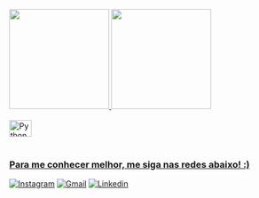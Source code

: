 <div>
  <a href="https://github.com/brrenonunes">
  <img height="180em" src="https://github-readme-stats.vercel.app/api?username=brrenonunes&show_icons=true&theme=tokyonight&include_all_commits=true&count_private=true"/>
  <img height="180em" src="https://github-readme-stats.vercel.app/api/top-langs/?username=brrenonunes&layout=compact&langs_count=6&theme=dark"/>
</div>
<div style="display: inline_block"><br>
  <img align="center" alt="Python" height="30" width="40" src="[https://www.google.com/url?sa=i&url=https%3A%2F%2Fwww.iconfinder.com%2Ficons%2F4518857%2Fpython_icon&psig=AOvVaw0CCsq3eWXQ9MkwknVS3dG1&ust=1713796785945000&source=images&cd=vfe&opi=89978449&ved=0CBIQjRxqFwoTCOj1h9fE04UDFQAAAAAdAAAAABAE](https://cdn3.iconfinder.com/data/icons/logos-and-brands-adobe/512/267_Python-512.png)" title="Python">
</div>
 
 <br>
 
  ### Para me conhecer melhor, me siga nas redes abaixo! :)
 
<div> 
  <a href="https://www.instagram.com/brrenonunes/?hl=pt-br" target="_blank"><img src="https://img.shields.io/badge/-Instagram-%23E4405F?style=for-the-badge&logo=instagram&logoColor=white" title="Instagram" alt="Instagram"></a>
  <a href = "mailto:brenonunes843@gmail.com" target="_blank"><img src="https://img.shields.io/badge/-Gmail-%23333?style=for-the-badge&logo=gmail&logoColor=white" title="Gmail" alt="Gmail"></a>
  <a href="https://www.linkedin.com/in/breno-nunes-86a53b134/" target="_blank"><img src="https://img.shields.io/badge/-LinkedIn-%230077B5?style=for-the-badge&logo=linkedin&logoColor=white" title="Linkedin" alt="Linkedin"></a> 

</div>

